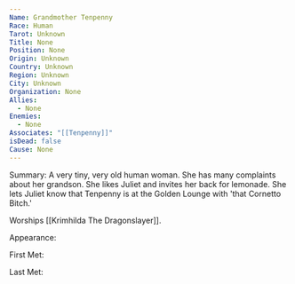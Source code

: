 ```yaml
---
Name: Grandmother Tenpenny
Race: Human
Tarot: Unknown
Title: None
Position: None
Origin: Unknown
Country: Unknown
Region: Unknown
City: Unknown
Organization: None
Allies:
  - None
Enemies:
  - None
Associates: "[[Tenpenny]]"
isDead: false
Cause: None
---
```

Summary:
A very tiny, very old human woman. She has many complaints about her grandson. She likes Juliet and invites her back for lemonade. She lets Juliet know that Tenpenny is at the Golden Lounge with 'that Cornetto Bitch.'

Worships [[Krimhilda The Dragonslayer]].

Appearance: 

First Met: 

Last Met: 
